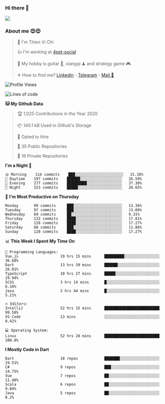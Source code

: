 ### Hi there 👋
![](https://media1.tenor.com/images/9aa4aee77151757a310fcdb4b8fd2a0a/tenor.gif?itemid=12671405)

### About me 😍😍

> 🙎 I'm Thien Vi Chi
> 
> 👍 I'm working at [4pet-social](https://github.com/4pet-social)
>
> 🥞 My hobby is guitar 🎸, xiangqi ♟ and strategy game 🎮.
> 
> ✈ How to find me? [Linkedin](https://www.linkedin.com/in/tvc12/) - [Telegram](https://t.me/yeutham212) - [Mail 📧](mailto:meomeocf98@gmail.com)
> 

<!--START_SECTION:waka-->
![Profile Views](http://img.shields.io/badge/Profile%20Views-5-blue)

![Lines of code](https://img.shields.io/badge/From%20Hello%20World%20I%27ve%20Written-6.9%20million%20lines%20of%20code-blue)

**🐱 My Github Data** 

> 🏆 1,025 Contributions in the Year 2020
 > 
> 📦 140.1 kB Used in Github's Storage 
 > 
> 💼 Opted to Hire
 > 
> 📜 35 Public Repositories
 > 
> 🔑 18 Private Repositories 

**I'm a Night 🦉** 

```text
🌞 Morning    114 commits    ███░░░░░░░░░░░░░░░░░░░░░░   15.38% 
🌆 Daytime    197 commits    ██████░░░░░░░░░░░░░░░░░░░   26.59% 
🌃 Evening    277 commits    █████████░░░░░░░░░░░░░░░░   37.38% 
🌙 Night      153 commits    █████░░░░░░░░░░░░░░░░░░░░   20.65%

```
📅 **I'm Most Productive on Thursday** 

```text
Monday       99 commits     ███░░░░░░░░░░░░░░░░░░░░░░   13.36% 
Tuesday      97 commits     ███░░░░░░░░░░░░░░░░░░░░░░   13.09% 
Wednesday    69 commits     ██░░░░░░░░░░░░░░░░░░░░░░░   9.31% 
Thursday     132 commits    ████░░░░░░░░░░░░░░░░░░░░░   17.81% 
Friday       128 commits    ████░░░░░░░░░░░░░░░░░░░░░   17.27% 
Saturday     88 commits     ███░░░░░░░░░░░░░░░░░░░░░░   11.88% 
Sunday       128 commits    ████░░░░░░░░░░░░░░░░░░░░░   17.27%

```


📊 **This Week I Spent My Time On** 

```text
💬 Programming Languages: 
Vue.js                   19 hrs 15 mins      █████████░░░░░░░░░░░░░░░░   36.68% 
Dart                     13 hrs 39 mins      ██████░░░░░░░░░░░░░░░░░░░   26.01% 
TypeScript               10 hrs 27 mins      █████░░░░░░░░░░░░░░░░░░░░   19.94% 
SCSS                     3 hrs 14 mins       █░░░░░░░░░░░░░░░░░░░░░░░░   6.18% 
Java                     2 hrs 44 mins       █░░░░░░░░░░░░░░░░░░░░░░░░   5.21%

🔥 Editors: 
IntelliJ                 52 hrs 15 mins      █████████████████████████   99.58% 
VS Code                  13 mins             ░░░░░░░░░░░░░░░░░░░░░░░░░   0.42%

💻 Operating System: 
Linux                    52 hrs 28 mins      █████████████████████████   100.0%

```

**I Mostly Code in Dart** 

```text
Dart                     18 repos            ███████░░░░░░░░░░░░░░░░░░   29.51% 
C#                       9 repos             ███░░░░░░░░░░░░░░░░░░░░░░   14.75% 
Vue                      7 repos             ██░░░░░░░░░░░░░░░░░░░░░░░   11.48% 
Scala                    6 repos             ██░░░░░░░░░░░░░░░░░░░░░░░   9.84% 
Java                     5 repos             ██░░░░░░░░░░░░░░░░░░░░░░░   8.2%

```



<!--END_SECTION:waka-->